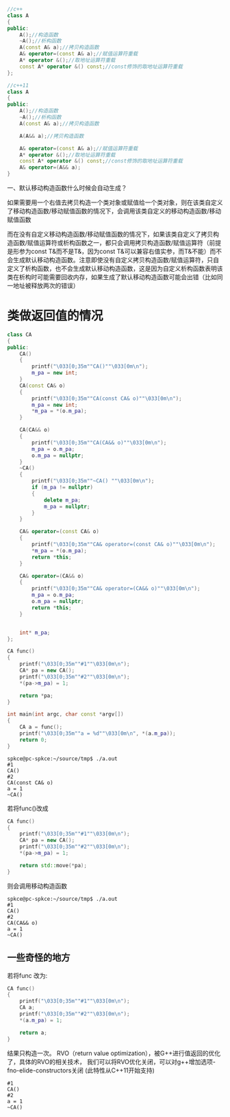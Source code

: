 ```c++
//c++
class A
{
public:
	A();//构造函数
	~A();//析构函数
	A(const A& a);//拷贝构造函数
	A& operator=(const A& a);//赋值运算符重载
	A* operator &();//取地址运算符重载
	const A* operator &() const;//const修饰的取地址运算符重载
};

//c++11
class A
{
public:
	A();//构造函数
	~A();//析构函数
	A(const A& a);//拷贝构造函数

	A(A&& a);//拷贝构造函数

	A& operator=(const A& a);//赋值运算符重载
	A* operator &();//取地址运算符重载
	const A* operator &() const;//const修饰的取地址运算符重载
	A& operator=(A&& a);
}

```

一、默认移动构造函数什么时候会自动生成？

如果需要用一个右值去拷贝构造一个类对象或赋值给一个类对象，则在该类自定义了移动构造函数/移动赋值函数的情况下，会调用该类自定义的移动构造函数/移动赋值函数

而在没有自定义移动构造函数/移动赋值函数的情况下，如果该类自定义了拷贝构造函数/赋值运算符或析构函数之一，都只会调用拷贝构造函数/赋值运算符（前提是形参为const T&而不是T&，因为const T&可以兼容右值实参，而T&不能）而不会生成默认移动构造函数。注意即使没有自定义拷贝构造函数/赋值运算符，只自定义了析构函数，也不会生成默认移动构造函数，这是因为自定义析构函数表明该类在析构时可能需要回收内存，如果生成了默认移动构造函数可能会出错（比如同一地址被释放两次的错误）



# 类做返回值的情况
```c++
class CA
{
public:
	CA()
	{
		printf("\033[0;35m""CA()""\033[0m\n");
		m_pa = new int;
	}
	CA(const CA& o)
	{
		printf("\033[0;35m""CA(const CA& o)""\033[0m\n");
		m_pa = new int;
		*m_pa = *(o.m_pa);
	}

	CA(CA&& o)
	{
		printf("\033[0;35m""CA(CA&& o)""\033[0m\n");
		m_pa = o.m_pa;
		o.m_pa = nullptr;
	}
	~CA() 
	{
		printf("\033[0;35m""~CA() ""\033[0m\n");
		if (m_pa != nullptr)
		{
			delete m_pa;
			m_pa = nullptr;
		}
	}

	CA& operator=(const CA& o)
	{
		printf("\033[0;35m""CA& operator=(const CA& o)""\033[0m\n");
		*m_pa = *(o.m_pa);
		return *this;
	}

	CA& operator=(CA&& o)
	{
		printf("\033[0;35m""CA& operator=(CA&& o)""\033[0m\n");
		m_pa = o.m_pa;
		o.m_pa = nullptr;
		return *this;
	}


	int* m_pa;
};

CA func()
{
	printf("\033[0;35m""#1""\033[0m\n");
	CA* pa = new CA();
	printf("\033[0;35m""#2""\033[0m\n");
	*(pa->m_pa) = 1;

	return *pa;
}

int main(int argc, char const *argv[])
{
	CA a = func();
	printf("\033[0;35m""a = %d""\033[0m\n", *(a.m_pa));
	return 0;
}
```
```shell
spkce@pc-spkce:~/source/tmp$ ./a.out
#1
CA()
#2
CA(const CA& o)
a = 1
~CA()
```

若将func()改成
```c++
CA func()
{
	printf("\033[0;35m""#1""\033[0m\n");
	CA* pa = new CA();
	printf("\033[0;35m""#2""\033[0m\n");
	*(pa->m_pa) = 1;

	return std::move(*pa);
}
```
则会调用移动构造函数
```shell
spkce@pc-spkce:~/source/tmp$ ./a.out
#1
CA()
#2
CA(CA&& o)
a = 1
~CA()
```

## 一些奇怪的地方
若将func 改为:
```c++
CA func()
{
	printf("\033[0;35m""#1""\033[0m\n");
	CA a;
	printf("\033[0;35m""#2""\033[0m\n");
	*(a.m_pa) = 1;

	return a;
}
```
结果只构造一次。
RVO（return value optimization），被G++进行值返回的优化了，具体的RVO的相关技术，
我们可以将RVO优化关闭，可以对g++增加选项-fno-elide-constructors关闭 (此特性从C++11开始支持)
```shell
#1
CA()
#2
a = 1
~CA()
```